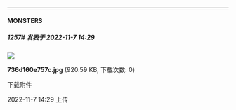 

*****

####  MONSTERS  
##### 1257#       发表于 2022-11-7 14:29

<img src="https://img.saraba1st.com/forum/202211/07/142940huv5kc362uuuudld.jpg" referrerpolicy="no-referrer">

<strong>736d160e757c.jpg</strong> (920.59 KB, 下载次数: 0)

下载附件

2022-11-7 14:29 上传

